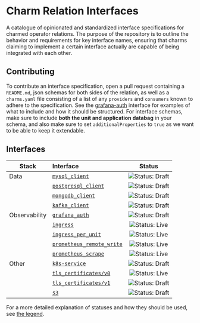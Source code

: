 # Charm Relation Interfaces

A catalogue of opinionated and standardized interface specifications for charmed operator relations. The purpose of the repository is to outline the behavior and requirements for key interface names, ensuring that charms claiming to implement a certain interface actually are capable of being integrated with each other. 

## Contributing
To contribute an interface specification, open a pull request containing a `README.md`, json schemas for both sides of the relation, as well as a `charms.yaml` file consisting of a list of any `providers` and `consumers` known to adhere to the specification. See the [grafana-auth](https://github.com/canonical/charm-relation-interfaces/tree/main/interfaces/grafana_auth/v0) interface for examples of what to include and how it should be structured. For interface schemas, make sure to include **both the unit and application databag** in your schema, and also make sure to set `additionalProperties` to `true` as we want to be able to keep it extendable.

## Interfaces

| Stack         | Interface                                                                    |                               Status                                | 
|---------------|:-----------------------------------------------------------------------------|:-------------------------------------------------------------------:|
| Data          | [`mysql_client`](interfaces/mysql_client/v0/README.md)                       | ![Status: Draft](https://img.shields.io/badge/Status-Draft-orange)  |
|               | [`postgresql_client`](interfaces/postgresql_client/v0/README.md)             | ![Status: Draft](https://img.shields.io/badge/Status-Draft-orange)  |
|               | [`mongodb_client`](interfaces/mongodb_client/v0/README.md)                   | ![Status: Draft](https://img.shields.io/badge/Status-Draft-orange)  |
|               | [`kafka_client`](interfaces/kafka_client/v0/README.md)                       | ![Status: Draft](https://img.shields.io/badge/Status-Draft-orange)  |
| Observability | [`grafana_auth`](interfaces/grafana_auth/v0/README.md)                       | ![Status: Draft](https://img.shields.io/badge/Status-Draft-orange)  |
|               | [`ingress`](interfaces/ingress/v0/README.md)                                 | ![Status: Live](https://img.shields.io/badge/Status-Live-darkgreen) |
|               | [`ingress_per_unit`](interfaces/ingress_per_unit/v0/README.md)               | ![Status: Live](https://img.shields.io/badge/Status-Live-darkgreen) |
|               | [`prometheus_remote_write`](interfaces/prometheus_remote_write/v0/README.md) | ![Status: Live](https://img.shields.io/badge/Status-Live-darkgreen) |
|               | [`prometheus_scrape`](interfaces/prometheus_scrape/v0/README.md)             | ![Status: Live](https://img.shields.io/badge/Status-Live-darkgreen) |
| Other         | [`k8s-service`](interfaces/k8s-service/v0/README.md)                         | ![Status: Draft](https://img.shields.io/badge/Status-Draft-orange)  |
|               | [`tls_certificates/v0`](interfaces/tls_certificates/v0/README.md)            | ![Status: Live](https://img.shields.io/badge/Status-Live-darkgreen) |
|               | [`tls_certificates/v1`](interfaces/tls_certificates/v1/README.md)            | ![Status: Draft](https://img.shields.io/badge/Status-Draft-orange)  |
|               | [`s3`](interfaces/s3/v0/README.md)                                           | ![Status: Draft](https://img.shields.io/badge/Status-Draft-orange)  |

For a more detailed explanation of statuses and how they should be used, see [the legend](https://github.com/canonical/charm-relation-interfaces/blob/main/LEGEND.md).

